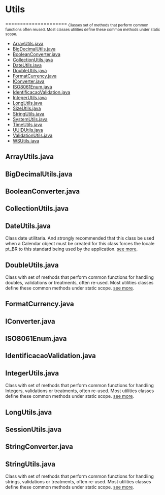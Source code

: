 # Utils
=====================
<sub>Classes set of methods that perform common functions often reused. Most classes utilities define these common methods under static scope.</sub>

- [ArrayUtils.java](#ArrayUtils.java)
- [BigDecimalUtils.java](#bigDecimalUtils.java)
- [BooleanConverter.java](#booleanConverter.java)
- [CollectionUtils.java](#collectionUtils.java)
- [DateUtils.java](#dateUtils.java)
- [DoubleUtils.java](#doubleUtils.java)
- [FormatCurrency.java](#formatCurrency.java)
- [IConverter.java](#iConverter.java)
- [ISO8061Enum.java](#iSO8061Enum.java)
- [IdentificacaoValidation.java](#identificacaoValidation.java)
- [IntegerUtils.java](#integerUtils.java)
- [LongUtils.java](#longUtils.java)
- [SizeUtils.java](#SizeUtils.java)
- [StringUtils.java](#StringUtils.java)
- [SystemUtils.java](#SystemUtils.java)
- [TimeUtils.java](#TimeUtils.java)
- [UUIDUtils.java](#UUIDUtils.java)
- [ValidationUtils.java](#ValidationUtils.java)
- [WSUtils.java](#WSUtils.java)


## ArrayUtils.java
 
## BigDecimalUtils.java
 
## BooleanConverter.java
 
## CollectionUtils.java
 
## DateUtils.java
Class date utilitaria. And strongly recommended that this class be used when a Calendar object must be created for this class forces the locale pt_BR to this standard being used by the application. [see more](https://github.com/albertocerqueira/java-utils/blob/master/src/main/java/com/java/utils/DateUtils.java "see more").
 
## DoubleUtils.java
Class with set of methods that perform common functions for handling doubles, validations or treatments, often re-used. Most utilities classes define these common methods under static scope. [see more](https://github.com/albertocerqueira/java-utils/blob/master/src/main/java/com/java/utils/DoubleUtils.java "see more").
 
## FormatCurrency.java
 
## IConverter.java
 
## ISO8061Enum.java
 
## IdentificacaoValidation.java
 
## IntegerUtils.java
Class with set of methods that perform common functions for handling Integers, validations or treatments, often re-used. Most utilities classes define these common methods under static scope. [see more](https://github.com/albertocerqueira/java-utils/blob/master/src/main/java/com/java/utils/IntegerUtils.java "see more").
 
## LongUtils.java
 
## SessionUtils.java
  
## StringConverter.java
 
## StringUtils.java
Class with set of methods that perform common functions for handling strings, validations or treatments, often re-used. Most utilities classes define these common methods under static scope. [see more](https://github.com/albertocerqueira/java-utils/blob/master/src/main/java/com/java/utils/StringUtils.java "see more").